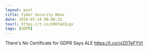 ```yaml
---
layout: post
title: Cyber Security News
date: 2018-07-24 00:00:22
tourl: https://t.co/U9KYaU2Lgx
tags: [GDPR]
---
```

There's No Certificate for GDPR Says ALE https://t.co/yjZ0TeFYVl